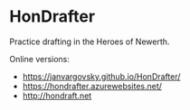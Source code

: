 # HonDrafter
Practice drafting in the Heroes of Newerth.

Online versions:
- https://janvargovsky.github.io/HonDrafter/
- https://hondrafter.azurewebsites.net/
- http://hondraft.net